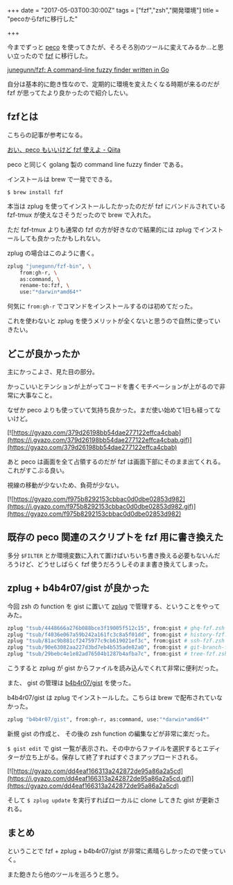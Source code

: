 +++
date = "2017-05-03T00:30:00Z"
tags = ["fzf","zsh","開発環境"]
title = "pecoからfzfに移行した"

+++

今までずっと [peco](https://github.com/peco/peco) を使ってきたが、そろそろ別のツールに変えてみるか...と思い立ったので [fzf](https://github.com/junegunn/fzf) に移行した。

[junegunn/fzf: A command-line fuzzy finder written in Go](https://github.com/junegunn/fzf)

自分は基本的に飽き性なので、定期的に環境を変えたくなる時期が来るのだが fzf が思ってたより良かったので紹介したい。

<!--more-->

## fzfとは

こちらの記事が参考になる。

[おい、peco もいいけど fzf 使えよ - Qiita](http://qiita.com/b4b4r07/items/9e1bbffb1be70b6ce033)

peco と同じく golang 製の command line fuzzy finder である。

インストールは brew で一発でできる。

```
$ brew install fzf
```

本当は zplug を使ってインストールしたかったのだが fzf にバンドルされている fzf-tmux が使えなさそうだったので brew で入れた。

ただ fzf-tmux よりも通常の fzf の方が好きなので結果的には zplug でインストールしても良かったかもしれない。

zplug の場合はこのように書く。

```zsh
zplug "junegunn/fzf-bin", \
    from:gh-r, \
    as:command, \
    rename-to:fzf, \
    use:"*darwin*amd64*"
```

何気に `from:gh-r` でコマンドをインストールするのは初めてだった。

これを使わないと zplug を使うメリットが全くないと思うので自然に使っていきたい。

## どこが良かったか

主にかっこよさ、見た目の部分。

かっこいいとテンションが上がってコードを書くモチベーションが上がるので非常に大事なこと。

なぜか peco よりも使っていて気持ち良かった。まだ使い始めて1日も経ってないけど。

[![https://gyazo.com/379d26198bb54dae277122effca4cbab](https://i.gyazo.com/379d26198bb54dae277122effca4cbab.gif)](https://gyazo.com/379d26198bb54dae277122effca4cbab)

あと peco は画面を全て占領するのだが fzf は画面下部にそのまま出てくれる。これがすこぶる良い。

視線の移動が少ないため、負荷が少ない。

[![https://gyazo.com/f975b8292153cbbac0d0dbe02853d982](https://i.gyazo.com/f975b8292153cbbac0d0dbe02853d982.gif)](https://gyazo.com/f975b8292153cbbac0d0dbe02853d982)

## 既存の peco 関連のスクリプトを fzf 用に書き換えた

多分 `$FILTER` とか環境変数に入れて置けばいちいち書き換える必要もないんだろうけど、どうせしばらく fzf 使うだろうしそのまま書き換えてしまった。

<script src="https://gist.github.com/tsub/29bebc4e1e82ad76504b1287b4afba7c.js"></script>

<script src="https://gist.github.com/tsub/90e63082aa227d3bd7eb4b535ade82a0.js"></script>

<script src="https://gist.github.com/tsub/81ac9b881cf2475977c9cb619021ef3c.js"></script>

<script src="https://gist.github.com/tsub/f4036e067a59b242a161fc3c8a5f01dd.js"></script>

<script src="https://gist.github.com/tsub/4448666a276b088bce3f19005f512c15.js"></script>

## zplug + b4b4r07/gist が良かった

今回 zsh の function を gist に置いて [zplug](https://github.com/zplug/zplug) で管理する、ということをやってみた。

```zsh
zplug "tsub/4448666a276b088bce3f19005f512c15", from:gist # ghq-fzf.zsh
zplug "tsub/f4036e067a59b242a161fc3c8a5f01dd", from:gist # history-fzf.zsh
zplug "tsub/81ac9b881cf2475977c9cb619021ef3c", from:gist # ssh-fzf.zsh
zplug "tsub/90e63082aa227d3bd7eb4b535ade82a0", from:gist # git-branch-fzf.zsh
zplug "tsub/29bebc4e1e82ad76504b1287b4afba7c", from:gist # tree-fzf.zsh
```

こうすると zplug が gist からファイルを読み込んでくれて非常に便利だった。

また、 gist の管理は [b4b4r07/gist](https://github.com/b4b4r07/gist) を使った。

b4b4r07/gist は zplug でインストールした。こちらは brew で配布されていなかった。

```zsh
zplug "b4b4r07/gist", from:gh-r, as:command, use:"*darwin*amd64*"
```

新規 gist の作成と、 その後の zsh function の編集などが非常に楽だった。

`$ gist edit` で gist 一覧が表示され、その中からファイルを選択するとエディターが立ち上がる。保存して終了すればすぐさまアップロードされる。

[![https://gyazo.com/dd4eaf166313a242872de95a86a2a5cd](https://i.gyazo.com/dd4eaf166313a242872de95a86a2a5cd.gif)](https://gyazo.com/dd4eaf166313a242872de95a86a2a5cd)

そして `$ zplug update` を実行すればローカルに clone してきた gist が更新される。

## まとめ

ということで fzf + zplug + b4b4r07/gist が非常に素晴らしかったので使っていく。

また飽きたら他のツールを巡ろうと思う。
